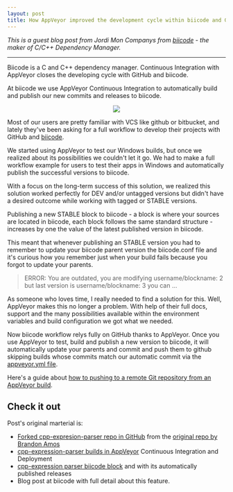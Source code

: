 ```yaml
---
layout: post
title: How AppVeyor improved the development cycle within biicode and GitHub
---
```


*This is a guest blog post from Jordi Mon Companys from [biicode](https://www.biicode.com/) - the maker of C/C++ Dependency Manager.*

<hr>

Biicode is a C and C++ dependency manager. Continuous Integration with AppVeyor closes the developing cycle with GitHub and biicode.

At biicode we use AppVeyor Continuous Integration to automatically build and publish our new commits and releases to biicode.

<p style="text-align:center"><img src="/site/images/posts/biicode/biicode-logo.jpg"></p>

Most of our users are pretty familiar with VCS like github or bitbucket, and lately they've been asking for a full workflow to develop their projects with GitHub and [biicode](http://www.biicode.com/).

We started using AppVeyor to test our Windows builds, but once we realized about its possibilities we couldn't let it go. We had to make a full workflow example for users to test their apps in Windows and automatically publish the successful versions to biicode.

With a focus on the long-term success of this solution, we realized this solution worked perfectly for DEV and/or untagged versions but didn't have a desired outcome while working with tagged or STABLE versions.

Publishing a new STABLE block to biicode - a block is where your sources are located in biicode, each block follows the same standard structure - increases by one the value of the latest published version in biicode.

This meant that whenever publishing an STABLE version you had to remember to update your biicode parent version the biicode.conf file and it's curious how you remember just when your build fails because you forgot to update your parents.

> ERROR: You are outdated, you are modifying username/blockname: 2
> but last version is username/blockname: 3
> you can ...

As someone who loves time, I really needed to find a solution for this. Well, AppVeyor makes this no longer a problem.  With help of their full docs, support and the many possibilities available within the environment variables and build configuration we got what we needed.

Now biicode workflow relys fully on GitHub thanks to AppVeyor. Once you use AppVeyor to test, build and publish a new version to biicode, it will automatically update your parents and commit  and push them to github skipping builds whose commits match our automatic commit via the [appveyor.yml file](http://www.appveyor.com/docs/appveyor-yml).

Here's a guide about [how to pushing to a remote Git repository from an AppVeyor build](http://www.appveyor.com/docs/how-to/git-push).

## Check it out

Post's original marterial is:

- [Forked cpp-expresion-parser repo in GitHub](https://github.com/MariadeAnton/cpp-expression-parser)  from the [original repo by Brandon Amos](https://github.com/bamos/cpp-expression-parser)
- [cpp-expression-parser builds in AppVeyor](https://ci.appveyor.com/project/MariadeAnton/cpp-expression-parser) Continuous Integration and Deployment
- [cpp-expression parser biicode block](http://www.biicode.com/amalulla/cpp-expression-parser) and with its automatically published releases
- Blog post at biicode with full detail about this feature.
